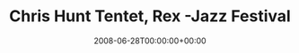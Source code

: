 ---
templateKey: event
guid: 08947b40-6eab-11ea-99c5-002590d1d1b0
date: 2008-06-28T00:00:00+00:00
eventTime: 'none'
title: Chris Hunt Tentet, Rex -Jazz Festival
artist: Chris Hunt Tentet
city: Toronto
venue: Rex -Jazz Festival
group: Tim Shia
guests: Mark Laver, Christian Overton, Mike Smith,etc
---